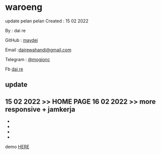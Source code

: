 # waroeng
update pelan pelan
Created : 15 02 2022

By : dai re

GitHub : [maydei](https://github.com/maidey)

Email :[dairewahandi@gmail.com](mailto:dairewahandi@gmail.com)

Telegram : [@mogionc](https://t.me/mogionc)

Fb [dai re](https://fb.com/deiterada)


## update 

15 02 2022 >> HOME PAGE
16 02 2022 >> more responsive + jamkerja
-
-
-
-
-


demo [HERE](https://maidey.github.io/waroeng/)
